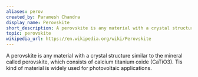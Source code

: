 ```yaml
---
aliases: perov
created_by: Paramesh Chandra
display_name: Perovskite
short_description: A perovskite is any material with a crystal structure similar to the mineral calcium titanium oxide (CaTiO3).
topic: perovskite
wikipedia_url: https://en.wikipedia.org/wiki/Perovskite
---
```

A perovskite is any material with a crystal structure similar to the mineral called perovskite, which consists of calcium titanium oxide (CaTiO3). Tis kind of material is widely used for photovoltaic applications. 
